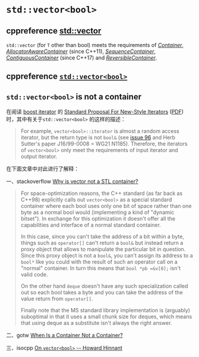 # `std::vector<bool>`



## cppreference [std::vector](https://en.cppreference.com/w/cpp/container/vector)

`std::vector` (for `T` other than bool) meets the requirements of [*Container*](https://en.cppreference.com/w/cpp/named_req/Container), [*AllocatorAwareContainer*](https://en.cppreference.com/w/cpp/named_req/AllocatorAwareContainer) (since C++11), [*SequenceContainer*](https://en.cppreference.com/w/cpp/named_req/SequenceContainer), [*ContiguousContainer*](https://en.cppreference.com/w/cpp/named_req/ContiguousContainer) (since C++17) and [*ReversibleContainer*](https://en.cppreference.com/w/cpp/named_req/ReversibleContainer).



## cppreference [`std::vector<bool>`](https://en.cppreference.com/w/cpp/container/vector_bool) 



## `std::vector<bool>` is not a container

在阅读 [boost iterator](https://www.boost.org/doc/libs/1_73_0/libs/iterator/doc/index.html) 的 [Standard Proposal For New-Style Iterators](https://www.boost.org/doc/libs/release/libs/iterator/doc/new-iter-concepts.html) ([PDF](https://www.boost.org/doc/libs/release/libs/iterator/doc/new-iter-concepts.pdf)) 时，其中有关于`std::vector<bool>` 的这样的描述：

> For example, `vector<bool>::iterator` is almost a random access iterator, but the return type is not `bool&` (see [issue 96](http://www.open-std.org/JTC1/SC22/WG21/docs/lwg-active.html#96) and Herb Sutter's paper J16/99-0008 = WG21 N1185). Therefore, the iterators of `vector<bool>` only meet the requirements of input iterator and output iterator.

在下面文章中对此进行了解释：

一、stackoverflow [Why is vector not a STL container?](https://stackoverflow.com/questions/17794569/why-is-vectorbool-not-a-stl-container)

> For space-optimization reasons, the C++ standard (as far back as C++98) explicitly calls out `vector<bool>` as a special standard container where each bool uses only one bit of space rather than one byte as a normal bool would (implementing a kind of "dynamic bitset"). In exchange for this optimization it doesn't offer all the capabilities and interface of a normal standard container.
>
> In this case, since you can't take the address of a bit within a byte, things such as `operator[]` can't return a `bool&` but instead return a proxy object that allows to manipulate the particular bit in question. Since this proxy object is not a `bool&`, you can't assign its address to a `bool*` like you could with the result of such an operator call on a "normal" container. In turn this means that `bool *pb =&v[0];` isn't valid code.
>
> On the other hand `deque` doesn't have any such specialization called out so each bool takes a byte and you can take the address of the value return from `operator[]`.
>
> Finally note that the MS standard library implementation is (arguably) suboptimal in that it uses a small chunk size for deques, which means that using deque as a substitute isn't always the right answer.

二、gotw [When Is a Container Not a Container?](http://www.gotw.ca/publications/mill09.htm)

三、isocpp [On `vector<bool>` -- Howard Hinnant](https://isocpp.org/blog/2012/11/on-vectorbool)